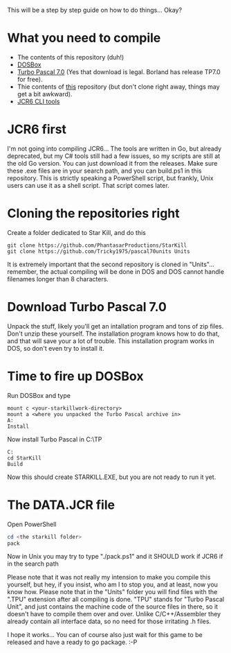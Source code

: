 This will be a step by step guide on how to do things... Okay?

# What you need to compile
- The contents of this repository (duh!)
- [DOSBox](https://dosbox.com)
- [Turbo Pascal 7.0](https://winworldpc.com/product/turbo-pascal/7x) (Yes that download is legal. Borland has release TP7.0 for free).
- Thie contents of [this](https://github.com/Tricky1975/pascal70units) repository (but don't clone right away, things may get a bit awkward).
- [JCR6 CLI tools](https://github.com/jcr6/jcr6cli)

# JCR6 first
I'm not going into compiling JCR6... The tools are written in Go, but already deprecated, but my C# tools still had a few issues, so my scripts are still at the old Go version.
You can just download it from the releases. Make sure these .exe files are in your search path, and you can build.ps1 in this repository.
This is strictly speaking a PowerShell script, but frankly, Unix users can use it as a shell script. That script comes later.


# Cloning the repositories right
Create a folder dedicated to Star Kill, and do this
~~~shell
git clone https://github.com/PhantasarProductions/StarKill
git clone https://github.com/Tricky1975/pascal70units Units
~~~
It is extremely important that the second repository is cloned in "Units"... remember, the actual compiling will be done in DOS and DOS cannot handle filenames longer than 8 characters.

# Download Turbo Pascal 7.0
Unpack the stuff, likely you'll get an intallation program and tons of zip files. Don't unzip these yourself. The installation program knows how to do that, and that will save your a lot of trouble. This installation program works in DOS, so don't even try to install it.

# Time to fire up DOSBox
Run DOSBox and type
~~~batch
mount c <your-starkillwork-directory>
mount a <where you unpacked the Turbo Pascal archive in>
A:
Install
~~~
Now install Turbo Pascal in C:\TP
~~~
C:
cd StarKill
Build
~~~
Now this should create STARKILL.EXE, but you are not ready to run it yet.

# The DATA.JCR file
Open PowerShell
~~~ps1
cd <the starkill folder>
pack
~~~
Now in Unix you may try to type "./pack.ps1" and it SHOULD work if JCR6 if in the search path




Please note that it was not really my intension to make you compile this yourself, but hey, if you insist, who am I to stop you, and at least, now you know how.
Please note that in the "Units" folder you will find files with the ".TPU" extension after all compiling is done. "TPU" stands for "Turbo Pascal Unit", and just contains the machine code of the source files in there, so it doesn't have to compile them over and over. Unlike C/C++/Assembler they already contain all interface data, so no need for those irritating .h files.

I hope it works... You can of course also just wait for this game to be released and have a ready to go package. :-P
